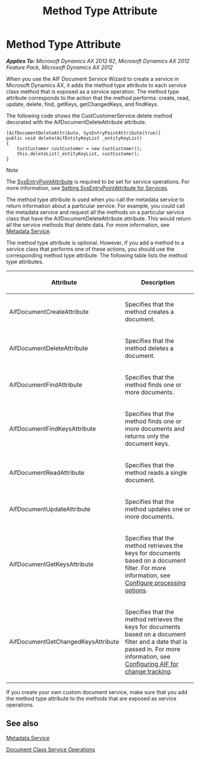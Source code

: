 ﻿---
title: Method Type Attribute
TOCTitle: Method Type Attribute
ms:assetid: d0b383f0-e92d-492e-b0e7-1c50f70fe1aa
ms:mtpsurl: https://technet.microsoft.com/en-us/library/Gg881191(v=AX.60)
ms:contentKeyID: 35251829
ms.date: 11/07/2012
mtps_version: v=AX.60
---

# Method Type Attribute 


_**Applies To:** Microsoft Dynamics AX 2012 R2, Microsoft Dynamics AX 2012 Feature Pack, Microsoft Dynamics AX 2012_

When you use the AIF Document Service Wizard to create a service in Microsoft Dynamics AX, it adds the method type attribute to each service class method that is exposed as a service operation. The method type attribute corresponds to the action that the method performs: create, read, update, delete, find, getKeys, getChangedKeys, and findKeys.

The following code shows the CustCustomerService.delete method decorated with the AifDocumentDeleteAttribute attribute.

    [AifDocumentDeleteAttribute, SysEntryPointAttribute(true)] 
    public void delete(AifEntityKeyList _entityKeyList)
    {
        CustCustomer custCustomer = new CustCustomer();
        this.deleteList(_entityKeyList, custCustomer);
    }


> [!NOTE]
> <P>The <A href="https://technet.microsoft.com/en-us/library/gg958657(v=ax.60)">SysEntryPointAttribute</A> is required to be set for service operations. For more information, see <A href="setting-sysentrypointattribute-for-services.md">Setting SysEntryPointAttribute for Services</A>.</P>



The method type attribute is used when you call the metadata service to return information about a particular service. For example, you could call the metadata service and request all the methods on a particular service class that have the AifDocumentDeleteAttribute attribute. This would return all the service methods that delete data. For more information, see [Metadata Service](metadata-service.md).

The method type attribute is optional. However, if you add a method to a service class that performs one of these actions, you should use the corresponding method type attribute. The following table lists the method type attributes.

<table>
<colgroup>
<col style="width: 50%" />
<col style="width: 50%" />
</colgroup>
<thead>
<tr class="header">
<th><p>Attribute</p></th>
<th><p>Description</p></th>
</tr>
</thead>
<tbody>
<tr class="odd">
<td><p>AifDocumentCreateAttribute</p></td>
<td><p>Specifies that the method creates a document.</p></td>
</tr>
<tr class="even">
<td><p>AifDocumentDeleteAttribute</p></td>
<td><p>Specifies that the method deletes a document.</p></td>
</tr>
<tr class="odd">
<td><p>AifDocumentFindAttribute</p></td>
<td><p>Specifies that the method finds one or more documents.</p></td>
</tr>
<tr class="even">
<td><p>AifDocumentFindKeysAttribute</p></td>
<td><p>Specifies that the method finds one or more documents and returns only the document keys.</p></td>
</tr>
<tr class="odd">
<td><p>AifDocumentReadAttribute</p></td>
<td><p>Specifies that the method reads a single document.</p></td>
</tr>
<tr class="even">
<td><p>AifDocumentUpdateAttribute</p></td>
<td><p>Specifies that the method updates one or more documents.</p></td>
</tr>
<tr class="odd">
<td><p>AifDocumentGetKeysAttribute</p></td>
<td><p>Specifies that the method retrieves the keys for documents based on a document filter. For more information, see <a href="configure-processing-options.md">Configure processing options</a>.</p></td>
</tr>
<tr class="even">
<td><p>AifDocumentGetChangedKeysAttribute</p></td>
<td><p>Specifies that the method retrieves the keys for documents based on a document filter and a date that is passed in. For more information, see <a href="configuring-aif-for-change-tracking.md">Configuring AIF for change tracking</a>.</p></td>
</tr>
</tbody>
</table>


If you create your own custom document service, make sure that you add the method type attribute to the methods that are exposed as service operations.

## See also

[Metadata Service](metadata-service.md)

[Document Class Service Operations](document-class-service-operations.md)

